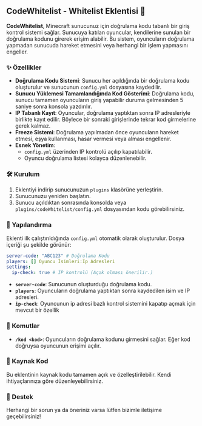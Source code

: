 ## CodeWhitelist - Whitelist Eklentisi 🚀

**CodeWhitelist**, Minecraft sunucunuz için doğrulama kodu tabanlı bir giriş kontrol sistemi sağlar. Sunucuya katılan oyuncular, kendilerine sunulan bir doğrulama kodunu girerek erişim alabilir. Bu sistem, oyuncuların doğrulama yapmadan sunucuda hareket etmesini veya herhangi bir işlem yapmasını engeller.

### ✨ Özellikler
- **Doğrulama Kodu Sistemi**: Sunucu her açıldığında bir doğrulama kodu oluşturulur ve sunucunun `config.yml` dosyasına kaydedilir.
- **Sunucu Yüklemesi Tamamlandığında Kod Gösterimi**: Doğrulama kodu, sunucu tamamen oyuncuların giriş yapabilir duruma gelmesinden 5 saniye sonra konsola yazdırılır.
- **IP Tabanlı Kayıt**: Oyuncular, doğrulama yaptıktan sonra IP adresleriyle birlikte kayıt edilir. Böylece bir sonraki girişlerinde tekrar kod girmelerine gerek kalmaz.
- **Freeze Sistemi**: Doğrulama yapılmadan önce oyuncuların hareket etmesi, eşya kullanması, hasar vermesi veya alması engellenir.
- **Esnek Yönetim**:
  - `config.yml` üzerinden IP kontrolü açılıp kapatılabilir.
  - Oyuncu doğrulama listesi kolayca düzenlenebilir.

### 🛠 Kurulum
1. Eklentiyi indirip sunucunuzun `plugins` klasörüne yerleştirin.
2. Sunucunuzu yeniden başlatın.
3. Sunucu açıldıktan sonrasında konsolda veya `plugins/codeWhitelist/config.yml` dosyasından kodu görebilirsiniz.

### 🔧 Yapılandırma
Eklenti ilk çalıştırıldığında `config.yml` otomatik olarak oluşturulur. Dosya içeriği şu şekilde görünür:

```yaml
server-code: "ABC123" # Doğrulama Kodu
players: [] Oyuncu İsimleri:Ip Adresleri
settings:
  ip-check: true # IP kontrolü (Açık olması önerilir.)
```

- **`server-code`**: Sunucunun oluşturduğu doğrulama kodu.
- **`players`**: Oyuncuların doğrulama yaptıktan sonra kaydedilen isim ve IP adresleri.
- **`ip-check`**: Oyuncunun ip adresi bazlı kontrol sistemini kapatıp açmak için mevcut bir özellik

### 📜 Komutlar
- **`/kod <kod>`**: Oyuncuların doğrulama kodunu girmesini sağlar. Eğer kod doğruysa oyuncunun erişimi açılır.

### 📂 Kaynak Kod
Bu eklentinin kaynak kodu tamamen açık ve özelleştirilebilir. Kendi ihtiyaçlarınıza göre düzenleyebilirsiniz.

### 📧 Destek
Herhangi bir sorun ya da öneriniz varsa lütfen bizimle iletişime geçebilirsiniz!
